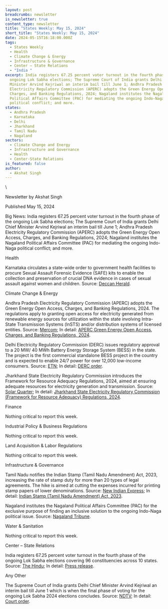 ```yaml
---
layout: post
breadcrumbs: newsletter
is_newsletter: true
content_type: newsletter
title: "States Weekly: May 15, 2024"
short_title: "States Weekly: May 15, 2024"
date: 2024-05-15T16:18:00.000Z
tags:
  - States Weekly
  - Health 
  - Climate Change & Energy
  - Infrastructure & Governance 
  - Center – State Relations 
  - "India "
excerpt: India registers 67.25 percent voter turnout in the fourth phase of the
  ongoing Lok Sabha elections; The Supreme Court of India grants Delhi Chief
  Minister Arvind Kejriwal an interim bail till June 1; Andhra Pradesh
  Electricity Regulatory Commission (APERC) adopts the Green Energy Open Access,
  Charges, and Banking Regulations, 2024; Nagaland institutes the Nagaland
  Political Affairs Committee (PAC) for mediating the ongoing Indo-Naga
  political conflict; and more.
states:
  - Andhra Pradesh
  - Karnataka
  - Delhi
  - Jharkhand
  - Tamil Nadu
  - Nagaland
sectors:
  - Climate Change and Energy
  - Infrastructure and Governance
  - Health
  - Center-State Relations
is_featured: false
author:
  - Akshat Singh
---
```



\    

Newsletter by Akshat Singh



Published May 15, 2024



Big News: India registers 67.25 percent voter turnout in the fourth phase of the ongoing Lok Sabha elections; The Supreme Court of India grants Delhi Chief Minister Arvind Kejriwal an interim bail till June 1; Andhra Pradesh Electricity Regulatory Commission (APERC) adopts the Green Energy Open Access, Charges, and Banking Regulations, 2024; Nagaland institutes the Nagaland Political Affairs Committee (PAC) for mediating the ongoing Indo-Naga political conflict; and more.



Health 

Karnataka circulates a state-wide order to government health facilities to procure Sexual Assault Forensic Evidence (SAFE) kits to enable the collection and preservation of crucial DNA evidence in cases of sexual assault against women and children. Source: [Deccan Herald](https://www.deccanherald.com/elections/karnataka/karnataka-govt-pushes-for-safe-kits-to-collect-store-evidence-in-sexual-assault-cases-3017882).



Climate Change & Energy

Andhra Pradesh Electricity Regulatory Commission (APERC) adopts the Green Energy Open Access, Charges, and Banking Regulations, 2024. The regulations apply to granting open access for electricity generated from renewable energy sources for utilization within the state involving Intra-State Transmission Systems (lnSTS) and/or distribution systems of licensed entities. Source: [Mercom](https://www.mercomindia.com/andhra-pradesh-energy-access-rules-2024); In detail: [APERC Green Energy Open Access, Charges, and Banking Regulations, 2024](https://aperc.gov.in/admin/upload/APERCGreenEnergyOpenAccessChargesandBankingRegulation2023Gazette.pdf).



Delhi Electricity Regulatory Commission (DERC) issues regulatory approval to a 20 MW/ 40 MWh Battery Energy Storage System (BESS) in the state. The project is the first commercial standalone BESS project in the country and is expected to enable 24/7 power for over 12,000 low-income consumers. Source: [ETN](https://etn.news/iesa-contacts-menu/7092-india-first-commercial-bess-delhi-kilokari); In detail: [DERC order](https://img.saurenergy.com/2024/05/order-in-petition-no-02_2024-01.05.2024.pdf).



Jharkhand State Electricity Regulatory Commission introduces the Framework for Resource Adequacy Regulations, 2024, aimed at ensuring adequate resources for electricity generation and transmission. Source: [Solar Quarter](https://solarquarter.com/2024/05/09/jharkhand-state-electricity-regulatory-commission-introduces-draft-framework-for-resource-adequacy-regulations-2024); In detail: [Jharkhand State Electricity Regulatory Commission (Framework for Resource Adequacy) Regulations, 2024](https://www.jserc.org/fra2024.pdf).



Finance

Nothing critical to report this week.



Industrial Policy & Business Regulations  

Nothing critical to report this week.



Land Acquisition & Labor Regulations  

Nothing critical to report this week.



Infrastructure & Governance 

Tamil Nadu notifies the Indian Stamp (Tamil Nadu Amendment) Act, 2023, increasing the rate of stamp duty for more than 20 types of legal agreements. The hike is aimed at cutting the expenses incurred for printing stamp papers of lower denominations. Source: [New Indian Express](https://www.newindianexpress.com/states/tamil-nadu/2024/May/09/tamil-nadu-government-raises-stamp-duty-for-20-types-of-legal-papers#:~:text=According%20to%20the%20bill%2C%20stamp,Rs%2020%20to%20Rs%20500.); In detail: [Indian Stamp (Tamil Nadu Amendment) Act, 2023](https://www.stationeryprinting.tn.gov.in/extraordinary/2023/129_Ex_IV_1_E_2023.pdf).



Nagaland institutes the Nagaland Political Affairs Committee (PAC) for the exclusive purpose of finding an inclusive solution to the ongoing Indo-Naga political issue. Source: [Nagaland Tribune](https://nagalandtribune.in/nagaland-govt-to-constitute-political-affairs-committee-to-facilitate-indo-naga-issue/).



Water & Sanitation

Nothing critical to report this week.



Center – State Relations 

India registers 67.25 percent voter turnout in the fourth phase of the ongoing Lok Sabha elections covering 96 constituencies across 10 states. Source: [The Hindu](https://www.thehindu.com/elections/lok-sabha/watch-how-india-voted-during-phase-4-of-lok-sabha-polls-2024/article68174393.ece); In detail: [Press release](https://pib.gov.in/PressReleasePage.aspx?PRID=2020502).



Any Other

The Supreme Court of India grants Delhi Chief Minister Arvind Kejriwal an interim bail till June 1 which is when the final phase of voting for the ongoing Lok Sabha 2024 elections concludes. Source: [NDTV](https://www.ndtv.com/india-news/arvind-kejriwal-gets-interim-bail-till-june-1-in-liquor-policy-case-5631576); In detail: [Court order](https://webapi.sci.gov.in/supremecourt/2024/16350/16350_2024_2_50_53083_Judgement_10-May-2024.pdf).
